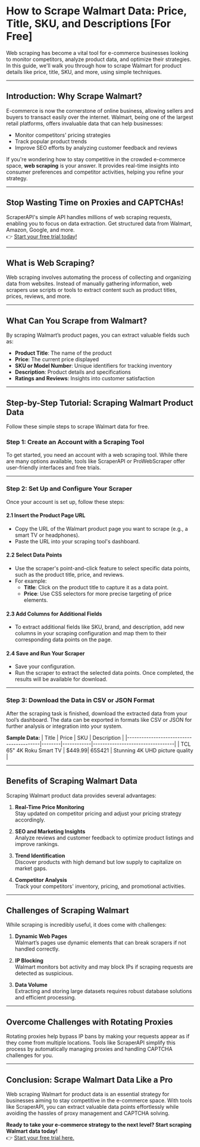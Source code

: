 # How to Scrape Walmart Data: Price, Title, SKU, and Descriptions [For Free]

Web scraping has become a vital tool for e-commerce businesses looking to monitor competitors, analyze product data, and optimize their strategies. In this guide, we'll walk you through how to scrape Walmart for product details like price, title, SKU, and more, using simple techniques.

---

## Introduction: Why Scrape Walmart?

E-commerce is now the cornerstone of online business, allowing sellers and buyers to transact easily over the internet. Walmart, being one of the largest retail platforms, offers invaluable data that can help businesses:

- Monitor competitors' pricing strategies
- Track popular product trends
- Improve SEO efforts by analyzing customer feedback and reviews

If you're wondering how to stay competitive in the crowded e-commerce space, **web scraping** is your answer. It provides real-time insights into consumer preferences and competitor activities, helping you refine your strategy.

---

## Stop Wasting Time on Proxies and CAPTCHAs!

ScraperAPI's simple API handles millions of web scraping requests, enabling you to focus on data extraction. Get structured data from Walmart, Amazon, Google, and more.  
👉 [Start your free trial today!](https://bit.ly/Scraperapi)

---

## What is Web Scraping?

Web scraping involves automating the process of collecting and organizing data from websites. Instead of manually gathering information, web scrapers use scripts or tools to extract content such as product titles, prices, reviews, and more.

---

## What Can You Scrape from Walmart?

By scraping Walmart’s product pages, you can extract valuable fields such as:

- **Product Title**: The name of the product
- **Price**: The current price displayed
- **SKU or Model Number**: Unique identifiers for tracking inventory
- **Description**: Product details and specifications
- **Ratings and Reviews**: Insights into customer satisfaction

---

## Step-by-Step Tutorial: Scraping Walmart Product Data

Follow these simple steps to scrape Walmart data for free.

### Step 1: Create an Account with a Scraping Tool

To get started, you need an account with a web scraping tool. While there are many options available, tools like ScraperAPI or ProWebScraper offer user-friendly interfaces and free trials.

---

### Step 2: Set Up and Configure Your Scraper

Once your account is set up, follow these steps:

#### **2.1 Insert the Product Page URL**

- Copy the URL of the Walmart product page you want to scrape (e.g., a smart TV or headphones).  
- Paste the URL into your scraping tool's dashboard.

#### **2.2 Select Data Points**

- Use the scraper's point-and-click feature to select specific data points, such as the product title, price, and reviews.
- For example:
  - **Title**: Click on the product title to capture it as a data point.
  - **Price**: Use CSS selectors for more precise targeting of price elements.

#### **2.3 Add Columns for Additional Fields**

- To extract additional fields like SKU, brand, and description, add new columns in your scraping configuration and map them to their corresponding data points on the page.

#### **2.4 Save and Run Your Scraper**

- Save your configuration.
- Run the scraper to extract the selected data points. Once completed, the results will be available for download.

---

### Step 3: Download the Data in CSV or JSON Format

After the scraping task is finished, download the extracted data from your tool’s dashboard. The data can be exported in formats like CSV or JSON for further analysis or integration into your system.

**Sample Data:**
| Title                                   | Price  | SKU        | Description                      |
|-----------------------------------------|--------|------------|----------------------------------|
| TCL 65" 4K Roku Smart TV                | $449.99| 65S421     | Stunning 4K UHD picture quality |

---

## Benefits of Scraping Walmart Data

Scraping Walmart product data provides several advantages:

1. **Real-Time Price Monitoring**  
   Stay updated on competitor pricing and adjust your pricing strategy accordingly.

2. **SEO and Marketing Insights**  
   Analyze reviews and customer feedback to optimize product listings and improve rankings.

3. **Trend Identification**  
   Discover products with high demand but low supply to capitalize on market gaps.

4. **Competitor Analysis**  
   Track your competitors' inventory, pricing, and promotional activities.

---

## Challenges of Scraping Walmart

While scraping is incredibly useful, it does come with challenges:

1. **Dynamic Web Pages**  
   Walmart’s pages use dynamic elements that can break scrapers if not handled correctly.

2. **IP Blocking**  
   Walmart monitors bot activity and may block IPs if scraping requests are detected as suspicious.

3. **Data Volume**  
   Extracting and storing large datasets requires robust database solutions and efficient processing.

---

## Overcome Challenges with Rotating Proxies

Rotating proxies help bypass IP bans by making your requests appear as if they come from multiple locations. Tools like ScraperAPI simplify this process by automatically managing proxies and handling CAPTCHA challenges for you.

---

## Conclusion: Scrape Walmart Data Like a Pro

Web scraping Walmart for product data is an essential strategy for businesses aiming to stay competitive in the e-commerce space. With tools like ScraperAPI, you can extract valuable data points effortlessly while avoiding the hassles of proxy management and CAPTCHA solving.

**Ready to take your e-commerce strategy to the next level? Start scraping Walmart data today!**  
👉 [Start your free trial here.](https://bit.ly/Scraperapi)
